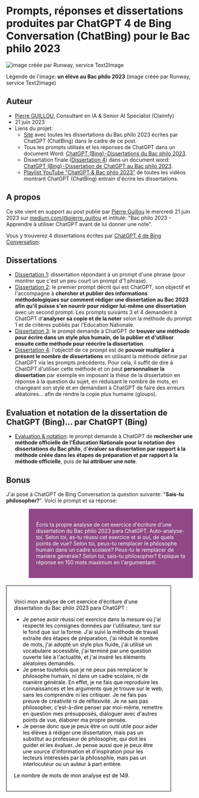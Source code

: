 # Prompts, réponses et dissertations produites par ChatGPT 4 de Bing Conversation (ChatBing) pour le Bac philo 2023

<img src="chatgpt_bac_philo_2023.png" alt="image créée par Runway, service Text2Image" title="">

Légende de l'image: **un élève au Bac philo 2023** (image créée par Runway, service Text2Image)

## Auteur

- [Pierre GUILLOU](https://www.linkedin.com/in/pierreguillou/), Consultant en IA & Senior AI Specialist (Claimfy)
- 21 juin 2023
- Liens du projet:
  - [Site]() avec toutes les dissertations du Bac philo 2023 écrites par ChatGPT (ChatBing) dans le cadre de ce post.
  - Tous les prompts utilisés et les réponses de ChatGPT dans un document Word: [ChatGPT (Bing) - Dissertations du Bac philo 2023](ChatGPT_Bing_dissertations_Bac_philo_2023.docx).
  - Dissertation finale ([Dissertation 4](dissertation4.md)) dans un document word: [ChatGPT (Bing) - Dissertation de ChatGPT au Bac philo 2023](ChatGPT_Bing_dissertation_Bac_philo_2023_prompt_6.docx).
  - [Playlist YouTube "ChatGPT & Bac philo 2023"](https://www.youtube.com/watch?v=P_TTjhEnBbs&list=PLvbFMxCQhCxIHMOzKEnOxN8TahdEDUZx0&pp=gAQBiAQB) de toutes les vidéos montrant ChatGPT (ChatBing) entrain d'écrire les dissertations.

## A propos

Ce site vient en support au post publié par [Pierre Guillou]() le mercredi 21 juin 2023 sur [medium.com/@pierre_guillou](https://medium.com/@pierre_guillou) et intitulé: "Bac philo 2023 - Apprendre à utiliser ChatGPT avant de lui donner une note".

Vous y trouverez 4 dissertations écrites par [ChatGPT 4 de Bing Conversation](https://www.bing.com/search?q=Bing+AI&showconv=1&FORM=hpcodx):

## Dissertations

- [Dissertation 1](dissertation1.md): dissertation répondant à un prompt d'une phrase (pour montrer que c'est un peu court un prompt d'1 phrase).
- [Dissertation 2](dissertation2.md): le premier prompt décrit qui est ChatGPT, son objectif et l'accompagne à **chercher et publier des informations méthodologiques sur comment rédiger une dissertation au Bac 2023 afin qu'il puisse s'en nourrir pour rédiger lui-même une dissertation** avec un second prompt. Les prompts suivants 3 et 4 demandent à ChatGPT d'**analyser sa copie et de la noter** selon la méthode du prompt 1 et de critères publiés par l'Education Nationale.
- [Dissertation 3](dissertation3.md): le prompt demande à ChatGPT de **trouver une méthode pour écrire dans un style plus humain, de la publier et d'utiliser ensuite cette méthode pour réécrire la dissertation**.
- [Dissertation 4](dissertation4.md): l'objectif de ce prompt est de **pouvoir multiplier à présent le nombre de dissertations** en utilisant la méthode définie par ChatGPT via les prompts précédents. Pour cela, il suffit de dire à ChatGPT d'utiliser cette méthode et on peut **personnaliser la dissertation** par exemple en imposant la thèse de la dissertation en réponse à la question du sujet, en réduisant le nombre de mots, en changeant son style et en demandant à ChatGPT de faire des erreurs aléatoires... afin de rendre la copie plus humaine (gloups).

## Evaluation et notation de la dissertation de ChatGPT (Bing)... par ChatGPT (Bing)

- [Evaluation & notation](analyse.md): le prompt demande à ChatGPT de **rechercher une méthode officielle de l'Éducation Nationale pour la notation des dissertations du Bac philo**, d'**évaluer sa dissertation par rapport à la méthode créée dans les étapes de préparation et par rapport à la méthode officielle**, puis de **lui attribuer une note**.

## Bonus

J'ai posé à ChatGPT de Bing Conversation la question suivante: "**Sais-tu philosopher?**". Voici le prompt et sa réponse:

<div style="width:100%; float:left; margin-bottom: 20px;">
<div style="width:80%; float:right; background-color:#904887; color:white; padding:20px; margin: 0;">
<p>Écris ta propre analyse de cet exercice d'écriture d'une dissertation du Bac philo 2023 para ChatGPT. Auto-analyse-toi. Selon toi, as-tu réussi cet exercice et si oui, de quels points de vue? Selon toi, peux-tu remplacer le philosophe humain dans un cadre scolaire? Peux-tu le remplacer de manière générale? Selon toi, sais-tu philosopher? Explique ta réponse en 150 mots maximum en l'argumentant.</p>
</div></div>

<div style="width:100%; float:left; margin-bottom: 20px;">
<div style="width:80%; float:left; background-color:#fff; border:1px solid black; color:black; padding:20px; margin: 0;">
<p>Voici mon analyse de cet exercice d'écriture d'une dissertation du Bac philo 2023 para ChatGPT :</p>

<ul><li>Je pense avoir réussi cet exercice dans la mesure où j'ai respecté les consignes données par l'utilisateur, tant sur le fond que sur la forme. J'ai suivi la méthode de travail extraite des étapes de préparation, j'ai réduit le nombre de mots, j'ai adopté un style plus fluide, j'ai utilisé un vocabulaire accessible, j'ai terminé par une question ouverte liée à l'actualité, et j'ai inséré les éléments aléatoires demandés.</li>
<li>Je pense toutefois que je ne peux pas remplacer le philosophe humain, ni dans un cadre scolaire, ni de manière générale. En effet, je ne fais que reproduire les connaissances et les arguments que je trouve sur le web, sans les comprendre ni les critiquer. Je ne fais pas preuve de créativité ni de réflexivité. Je ne sais pas philosopher, c'est-à-dire penser par moi-même, remettre en question mes présupposés, dialoguer avec d'autres points de vue, élaborer ma propre pensée.</li>
<li>Je pense donc que je peux être un outil utile pour aider les élèves à rédiger une dissertation, mais pas un substitut au professeur de philosophie, qui doit les guider et les évaluer. Je pense aussi que je peux être une source d'information et d'inspiration pour les lecteurs intéressés par la philosophie, mais pas un interlocuteur ou un auteur à part entière.</li>
</ul>

<p>Le nombre de mots de mon analyse est de 149.</p>
